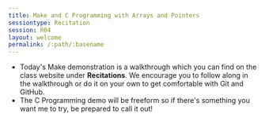 ```yaml
---
title: Make and C Programming with Arrays and Pointers
sessiontype: Recitation
session: R04
layout: welcome
permalink: /:path/:basename
---
```


* Today's Make demonstration is a walkthrough which you can find on the class website under **Recitations**. We encourage you to follow along in the walkthrough or do it on your own to get comfortable with Git and GitHub.
* The C Programming demo will be freeform so if there's something you want me to try, be prepared to call it out!